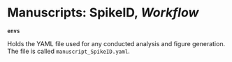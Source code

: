 # Manuscripts: SpikeID, *Workflow*

**`envs`**

Holds the YAML file used for any conducted analysis and figure generation. The file is called `manuscript_SpikeID.yaml`.

